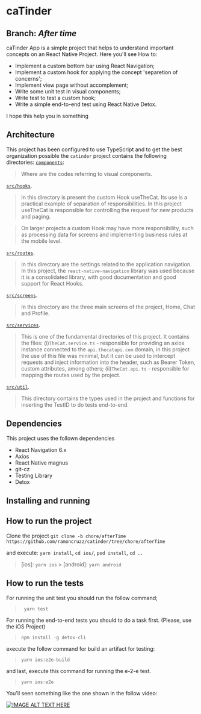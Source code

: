 # caTinder

## Branch: _After time_

caTinder App is a simple project that helps to understand important concepts on an React Native Project. Here you'll see How to:

- Implement a custom bottom bar using React Navigation;
- Implement a custom hook for applying the concept 'separetion of concerns';
- Implement view page without accomplement;
- Write some unit test in visual components;
- Write test to test a custom hook;
- Write a simple end-to-end test using React Native Detox.

I hope this help you in something

## Architecture

This project has been configured to use TypeScript and to get the best organization possible the `catinder` project contains the following directories:
[`components`](./components):

> Where are the codes referring to visual components.

[`src/hooks`](./src/hooks).

> In this directory is present the custom Hook useTheCat. Its use is a practical example of separation of responsibilities. In this project useTheCat is responsible for controlling the request for new products and paging.

> On larger projects a custom Hook may have more responsibility, such as processing data for screens and implementing business rules at the mobile level.

[`src/routes`](./src/routes).

> In this directory are the settings related to the application navigation. In this project, the `react-native-navigation` library was used because it is a consolidated library, with good documentation and good support for React Hooks.

[`src/screens`](./src/screens).

> In this directory are the three main screens of the project, Home, Chat and Profile.

[`src/services`](./src/services).

> This is one of the fundamental directories of this project. It contains the files: (i)`TheCat.service.ts` - responsible for providing an axios instance connected to the `api.thecatapi.com` domain, in this project the use of this file was minimal, but it can be used to intercept requests and inject information into the header, such as Bearer Token, custom attributes, among others; (ii)`TheCat.api.ts` - responsible for mapping the routes used by the project.

[`src/util`](./src/util).

> This directory contains the types used in the project and functions for inserting the TestID to do tests end-to-end.

## Dependencies

This project uses the follown dependencies

- React Navigation 6.x
- Axios
- React Native magnus
- git-cz
- Testing Library
- Detox

## Installing and running

## How to run the project

Clone the project `git clone -b chore/afterTime https://github.com/ramoncruzz/catinder/tree/chore/afterTime`

and execute: `yarn install`, `cd ios/`, `pod install`, `cd ..`

> [ios]: `yarn ios` > [android]: `yarn android`

## How to run the tests

For running the unit test you should run the follow command;

> ` yarn test`

For running the end-to-end tests you should to do a task first. (Please, use the iOS Project)

> `npm install -g detox-cli`

execute the follow command for build an artifact for testing:

> `yarn ios:e2e-build`

and last, execute this command for running the e-2-e test.

> `yarn ios:e2e`

You'll seen something like the one shown in the follow video:

[![IMAGE ALT TEXT HERE](https://raw.githubusercontent.com/wix/Detox/master/docs/img/DetoxLogo.png)](https://youtu.be/JaRvVk3W2mA)
